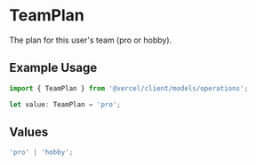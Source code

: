# TeamPlan

The plan for this user's team (pro or hobby).

## Example Usage

```typescript
import { TeamPlan } from '@vercel/client/models/operations';

let value: TeamPlan = 'pro';
```

## Values

```typescript
'pro' | 'hobby';
```
